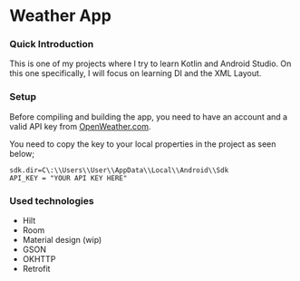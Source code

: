 # Weather App
### Quick Introduction
This is one of my projects where I try to learn Kotlin and Android Studio. On this one specifically, I will focus on learning DI and the XML Layout.


### Setup
Before compiling and building the app, you need to have an account and a valid API key from [OpenWeather.com](https://openweathermap.org/api). 

You need to copy the key to your local properties in the project as seen below;
```
sdk.dir=C\:\\Users\\User\\AppData\\Local\\Android\\Sdk 
API_KEY = "YOUR API KEY HERE"
```

### Used technologies
* Hilt
* Room
* Material design (wip)
* GSON
* OKHTTP
* Retrofit


